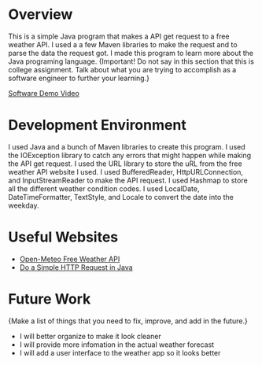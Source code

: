 # Overview

This is a simple Java program that makes a API get request to a free weather API. I used a a few Maven libraries to make the request and to parse the data the request got. I made this program to learn more about the Java programing language.
{Important! Do not say in this section that this is college assignment. Talk about what you are trying to accomplish as a software engineer to further your learning.}

[Software Demo Video](http://youtube.link.goes.here)

# Development Environment

I used Java and a bunch of Maven libraries to create this program. I used the IOException library to catch any errors that might happen while making the API get request. I used the URL library to store the uRL from the free weather API website I used. I used BufferedReader, HttpURLConnection, and InputStreamReader to make the API request. I used Hashmap to store all the different weather condition codes. I used LocalDate, DateTimeFormatter, TextStyle, and Locale to convert the date into the weekday.

# Useful Websites

- [Open-Meteo Free Weather API](https://open-meteo.com/)
- [Do a Simple HTTP Request in Java](https://www.baeldung.com/java-http-request)

# Future Work

{Make a list of things that you need to fix, improve, and add in the future.}

- I will better organize to make it look cleaner
- I will provide more infomation in the actual weather forecast
- I will add a user interface to the weather app so it looks better